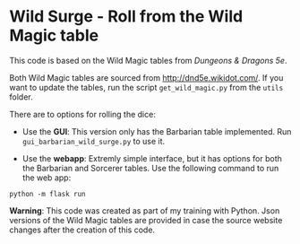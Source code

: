# Wild Surge - Roll from the Wild Magic table

This code is based on the Wild Magic tables from *Dungeons & Dragons 5e*.

Both Wild Magic tables are sourced from http://dnd5e.wikidot.com/. If you want to update the tables, run the script `get_wild_magic.py` from the `utils` folder.

There are to options for rolling the dice:

* Use the **GUI**: This version only has the Barbarian table implemented. Run `gui_barbarian_wild_surge.py` to use it.
 
* Use the **webapp**: Extremly simple interface, but it has options for both the Barbarian and Sorcerer tables. Use the following command to run the web app: 
```
python -m flask run
```


**Warning**: This code was created as part of my training with Python. Json versions of the Wild Magic tables are provided in case the source website changes after the creation of this code.
